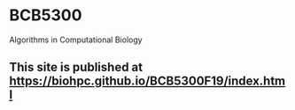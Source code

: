 # BCB5300
Algorithms in Computational Biology


## This site is published at https://biohpc.github.io/BCB5300F19/index.html
